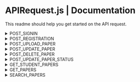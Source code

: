 # APIRequest.js | Documentation

This readme should help you get started on the API request.

<details>
<summary>POST_SIGNIN</summary>
 <br/>
 
**POST Paramaters:**

 - username
 - password
    
This constant stores the URL used for making POST requests to authenticate users during the sign-in process.

When signing in successfully, the following JSON data is the expected result.

```bash
{
    "is-success": true,         // Indicates whether the sign-in was successful (true/false).
    "user-profile": {
        "id": 1,                 // User's ID in the database, used for transactions.
        "id-number": 12345678,   // Student or faculty ID number. For students, this is required. The format depends on the backend and is displayed as is in the UI.
        "user-type": "student",  // Type of user: "faculty" or "student". Used for routing on faculty and student home pages.
        "first-name": "Bruce",   // User's first name.
        "last-name": "Wayne",    // User's last name.
        "email": "batman@dc.com" // User's email address.
    },
    "message": null              // Expected to be null when sign-in is successful.
}

```

When signing in failed, the following JSON data is the expected result.

```bash
{
    "is-success": false,
    "user-profile": null,           // Expected to be null when unsuccessful.
    "message": "The error message"  // The error message. Please ensure simplicity and clarity.
}

```

</details>
<details>
<summary>POST_REGISTRATION</summary>
<br/>
 
**POST Paramaters:**

 - usertype - 'student' or 'faculty'. Take note that this is all in lowercase.
 - idnumber - Optional for faculty, required for student.
 - firstname
 - lastname
 - username
 - password
   
This constant stores the URL used for making POST requests to register a user account.

When registration is successfull, the following JSON data is the expected result. The expected result is similar when signing in.

```bash
{
    "is-success": true,         // Indicates whether the sign-in was successful (true/false).
    "user-profile": {
        "id": 1,                 // User's ID in the database, used for transactions.
        "id-number": 12345678,   // Student or faculty ID number. For students, this is required. The format depends on the backend and is displayed as is in the UI.
        "user-type": "student",  // Type of user: "faculty" or "student". Used for routing on faculty and student home pages.
        "first-name": "Bruce",   // User's first name.
        "last-name": "Wayne",    // User's last name.
        "email": "batman@dc.com" // User's email address.
    },
    "message": null              // Expected to be null when sign-in is successful.
}

```

When registration is failed, the following JSON data is the expected result. The expected result is also similar when signing in.

```bash
{
    "is-success": false,
    "user-profile": null,           // Expected to be null when unsuccessful.
    "message": "The error message"  // The error message. Please ensure simplicity and clarity.
}

```

</details>
<details>
<summary>POST_UPLOAD_PAPER</summary>
<br/>
 
**POST Paramaters:**

 - userid - The user id of student in database. Take note that this is not the ID Number of the student.
 - title 
 - abstract
 - authors - Take note that this is string separated by commas. Backend should be the one to split and process this data.
 - keywords - Take note that this is string separated by commas. Backend should be the one to split and process this data.
 - pdf - Ignore this for now, do not process this.
   
This constant stores the URL used for making POST requests to upload the paper of student for approval.

When upload is successfull, the following JSON data is the expected result. 

```bash
{
  "is-success": true,
  "message": null, //error message is expected to be null if succesfull.
  "user-paper": {
    "id": 13,
    "image-url": "", // leave this empty for now.
    "title": "The PageRank citation ranking: Bringing order to the web",
    "authors": [
      { "user-id": 5, "name": "PLOS ONE" },
      { "user-id": 5, "name": "PLOS ONE" },
      //other author here...
    ],
    "date-published": "1999-01-29", //The current date in this format.
    "rates": 0,
    "likes": 0,
    "views": 0,
    "status": "pending", //This should be pending as always after uploading the paper.
    "keywords": [
      {"id": 1, "name": "PageRank"},
      {"id": 2, "name": "Google Search Algorithm"},
      //other keywords here...
    ],
    "abstract": "The abstract of this paper."
  }
}

```

When upload is failed, the following JSON data is the expected result. 

```bash
{
    "is-success": false,
    "user-paper": null,           // Expected to be null when unsuccessful.
    "message": "The error message"  // The error message. Please ensure simplicity and clarity.
}

```

</details>

<details>
<summary>POST_UPDATE_PAPER</summary>
<br/>
 
**POST Paramaters:**

 - paperid - The id of the paper in database.
 - title 
 - abstract
 - authors - Take note that this is string separated by commas. Backend should be the one to split and process this data.
 - keywords - Take note that this is string separated by commas. Backend should be the one to split and process this data.
   
This constant stores the URL used for making POST requests to update the content of the paper of student.

When update is successfull, the following JSON data is the expected result.  Note that the result is similar to POST_UPLOAD_PAPER.

```bash
{
  "is-success": true,
  "message": null, //error message is expected to be null if succesfull.
  "user-paper": {
    "id": 13,
    "image-url": "", // leave this empty for now.
    "title": "The PageRank citation ranking: Bringing order to the web",
    "authors": [
      { "user-id": 5, "name": "PLOS ONE" },
      { "user-id": 5, "name": "PLOS ONE" },
      //other author here...
    ],
    "date-published": "1999-01-29", 
    "rates": 0,
    "likes": 0,
    "views": 0,
    "status": "pending", 
    "keywords": [
      {"id": 1, "name": "PageRank"},
      {"id": 2, "name": "Google Search Algorithm"},
      //other keywords here...
    ],
    "abstract": "The abstract of this paper."
  }
}

```

When update is failed, the following JSON data is the expected result. Note that the result is similar to POST_UPLOAD_PAPER.

```bash
{
    "is-success": false,
    "user-paper": null,           // Expected to be null when unsuccessful.
    "message": "The error message"  // The error message. Please ensure simplicity and clarity.
}

```

</details>

<details>
<summary>POST_DELETE_PAPER</summary>
<br/>
 
**POST Paramaters:**

 - paperid - The id of the paper in database.
   
This constant stores the URL used for making POST requests to delete the paper of student.

When delete is successfull, the following JSON data is the expected result. 

```bash
{
    "is-success": true,
    "message": null //message is expected to be null on success.
}

```

When deleting paper failed, the following JSON data is the expected result. 

```bash
{
    "is-success": false,
    "message": "The error message"  // The error message. Please ensure simplicity and clarity.
}

```

</details>

<details>
<summary>POST_UPDATE_PAPER_STATUS</summary>
<br/>
 
**POST Paramaters:**

 - paperid - The id of the paper in database.
 - status - The status of the paper ('pending', 'approved', 'declined').
   
This constant stores the URL used for making POST requests to update the status of the paper of student.

When update of status is successfull, the following JSON data is the expected result. 

```bash
{
    "is-success": true,
    "message": null //message is expected to be null on success.
}

```

When updating the status of paper failed, the following JSON data is the expected result. 

```bash
{
    "is-success": false,
    "message": "The error message"  // The error message. Please ensure simplicity and clarity.
}

```

</details>

<details>
<summary>GET_STUDENT_PAPERS</summary>
<br/>
 
**POST Paramaters:**

 - userid - The id of the user in database.
   
This constant stores the URL used for making POST requests to retrieve all the paper of specific student.

When fetching is successfull, the following JSON data is the expected result. 

```bash
{
  "is-success": true,
  "message": null,
  "user-papers": [
    {
      "id": 1,
      "image-url": "", //leave this empty for now.
      "title": "Public Availability of Published Research Data in High-Impact Journals",
      "authors": [
        { "user-id": 1, "name": "Alawi A. Alsheikh-Ali" },
        { "user-id": 2, "name": "Waqas Qureshi" },
        //other authors...
      ],
      "date-published": "2011-09-07",
      "rates": 4.5,
      "likes": 200,
      "views": 1111,
      "status": "approved",
      "keywords": [
        {"id": 1, "name": "Research Data"},
        //other keywords...
      ],
      "abstract": "This abstract of this paper"
    },
    {
      "id": 2,
      "image-url": "", //leave this empty for now.
      "title": "Data Availability",
      "authors": [
        { "user-id": 5, "name": "PLOS ONE" }
        //other authors...
      ],
      "date-published": "2021-08-04",
      "rates": 4.7,
      "likes": 150,
      "views": 3400,
      "status": "approved",
      "keywords": [
        {"id": 6, "name": "Data Availability"},
        {"id": 7, "name": "Open Data"},
        //other keywords...
      ],
      "abstract": "The abstract of this paper"
    }
    //other papers here...
  ]
}

```

When fetching failed, the following JSON data is the expected result. 

```bash
{
    "is-success": false,
    "user-papers": null,             // Expected to be null when unsuccessful.
    "message": "The error message"  // The error message. Please ensure simplicity and clarity.
}

```

</details>

<details>
<summary>GET_PAPERS</summary>
<br/>
 
**POST Paramaters:**

 - quantity - The quantity of papers to be fetch.
 - sortby - Not sure how to utilize this for now. Sort the result into the latest uppload based on date for now. 
 - status - The status of papers to be retrieve ('pending', 'approved', 'declined')
   
This constant stores the URL used for making POST requests to retrieve papers based on the number of quantity and its status.

When fetching is successfull, the following JSON data is the expected result. 

```bash
{
  "is-success": true,
  "message": null,
  "user-papers": [
    {
      "id": 1,
      "image-url": "", //leave this empty for now.
      "title": "Public Availability of Published Research Data in High-Impact Journals",
      "authors": [
        { "user-id": 1, "name": "Alawi A. Alsheikh-Ali" },
        { "user-id": 2, "name": "Waqas Qureshi" },
        //other authors...
      ],
      "date-published": "2011-09-07",
      "rates": 4.5,
      "likes": 200,
      "views": 1111,
      "status": "approved",
      "keywords": [
        {"id": 1, "name": "Research Data"},
        //other keywords...
      ],
      "abstract": "This abstract of this paper"
    },
    {
      "id": 2,
      "image-url": "", //leave this empty for now.
      "title": "Data Availability",
      "authors": [
        { "user-id": 5, "name": "PLOS ONE" }
        //other authors...
      ],
      "date-published": "2021-08-04",
      "rates": 4.7,
      "likes": 150,
      "views": 3400,
      "status": "approved",
      "keywords": [
        {"id": 6, "name": "Data Availability"},
        {"id": 7, "name": "Open Data"},
        //other keywords...
      ],
      "abstract": "The abstract of this paper"
    }
    //other papers here...
  ]
}

```

When fetching failed, the following JSON data is the expected result. 

```bash
{
    "is-success": false,
    "user-papers": null,             // Expected to be null when unsuccessful.
    "message": "The error message"  // The error message. Please ensure simplicity and clarity.
}

```

</details>

<details>
<summary>SEARCH_PAPERS</summary>
<br/>
 
**POST Paramaters:**

 - query - The string to search. This could be a title, abstract, keywords, and authors. Backend should look into these four entity.
 - status - The status of papers to be search ('pending', 'approved', 'declined')
 - filter - not sure how to utilize this for now. ignore this for now.
   
This constant stores the URL used for making POST requests to search for papers based on the query and its status.

When fetching is successfull, the following JSON data is the expected result. 

```bash
{
  "is-success": true,
  "message": null,
  "user-papers": [
    {
      "id": 1,
      "image-url": "", //leave this empty for now.
      "title": "Public Availability of Published Research Data in High-Impact Journals",
      "authors": [
        { "user-id": 1, "name": "Alawi A. Alsheikh-Ali" },
        { "user-id": 2, "name": "Waqas Qureshi" },
        //other authors...
      ],
      "date-published": "2011-09-07",
      "rates": 4.5,
      "likes": 200,
      "views": 1111,
      "status": "approved",
      "keywords": [
        {"id": 1, "name": "Research Data"},
        //other keywords...
      ],
      "abstract": "This abstract of this paper"
    },
    {
      "id": 2,
      "image-url": "", //leave this empty for now.
      "title": "Data Availability",
      "authors": [
        { "user-id": 5, "name": "PLOS ONE" }
        //other authors...
      ],
      "date-published": "2021-08-04",
      "rates": 4.7,
      "likes": 150,
      "views": 3400,
      "status": "approved",
      "keywords": [
        {"id": 6, "name": "Data Availability"},
        {"id": 7, "name": "Open Data"},
        //other keywords...
      ],
      "abstract": "The abstract of this paper"
    }
    //other papers here...
  ]
}

```

When fetching failed, the following JSON data is the expected result. 

```bash
{
    "is-success": false,
    "user-papers": null,             // Expected to be null when unsuccessful.
    "message": "The error message"  // The error message. Please ensure simplicity and clarity.
}

```

</details>

